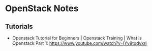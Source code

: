 # OpenStack Notes

## Tutorials

* Openstack Tutorial for Beginners | Openstack Training | What is Openstack Part 1: <https://www.youtube.com/watch?v=IYv9todvxrI>